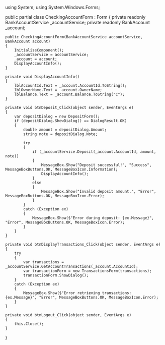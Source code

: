 using System;
using System.Windows.Forms;

public partial class CheckingAccountForm : Form
{
    private readonly BankAccountService _accountService;
    private readonly BankAccount _account;

    public CheckingAccountForm(BankAccountService accountService, BankAccount account)
    {
        InitializeComponent();
        _accountService = accountService;
        _account = account;
        DisplayAccountInfo();
    }

    private void DisplayAccountInfo()
    {
        lblAccountId.Text = _account.AccountId.ToString();
        lblOwnerName.Text = _account.OwnerName;
        lblBalance.Text = _account.Balance.ToString("C");
    }

    private void btnDeposit_Click(object sender, EventArgs e)
    {
        var depositDialog = new DepositForm();
        if (depositDialog.ShowDialog() == DialogResult.OK)
        {
            double amount = depositDialog.Amount;
            string note = depositDialog.Note;

            try
            {
                if (_accountService.Deposit(_account.AccountId, amount, note))
                {
                    MessageBox.Show("Deposit successful!", "Success", MessageBoxButtons.OK, MessageBoxIcon.Information);
                    DisplayAccountInfo();
                }
                else
                {
                    MessageBox.Show("Invalid deposit amount.", "Error", MessageBoxButtons.OK, MessageBoxIcon.Error);
                }
            }
            catch (Exception ex)
            {
                MessageBox.Show($"Error during deposit: {ex.Message}", "Error", MessageBoxButtons.OK, MessageBoxIcon.Error);
            }
        }
    }

    private void btnDisplayTransactions_Click(object sender, EventArgs e)
    {
        try
        {
            var transactions = _accountService.GetAccountTransactions(_account.AccountId);
            var transactionForm = new TransactionsForm(transactions);
            transactionForm.ShowDialog();
        }
        catch (Exception ex)
        {
            MessageBox.Show($"Error retrieving transactions: {ex.Message}", "Error", MessageBoxButtons.OK, MessageBoxIcon.Error);
        }
    }

    private void btnLogout_Click(object sender, EventArgs e)
    {
        this.Close();
    }
}
